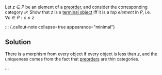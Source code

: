 Let $z \in P$ be an element of a [preorder](/docs/math/defs/preorder.qmd), and 
consider the corresponding category $\mathcal{P}$. Show that $z$ is a 
[terminal object](/docs/math/defs/terminal.qmd) iff it is a *top element* in $P$, 
i.e. $\forall c \in P: c \leq z$

::: {.callout-note collapse=true appearance="minimal"}
## Solution
There is a morphism from every object if every object is less than $z$, and the 
uniqueness comes from the fact that [preorders](/docs/math/defs/preorder.qmd) 
are thin categories.

:::
